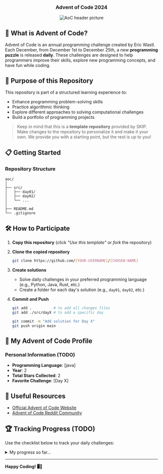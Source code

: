 <div align="center">
  <h3>Advent of Code 2024</h3>
  <img src="aoc-header.png" alt="AoC header picture"/>
</div>

## 🎄 What is Advent of Code?

Advent of Code is an annual programming challenge created by Eric Wastl. Each
December, from December 1st to December 25th, a new **programming puzzle** is
released **daily**. These challenges are designed to help programmers improve
their skills, explore new programming concepts, and have fun while coding.

## 🚀 Purpose of this Repository

This repository is part of a structured learning experience to:

- Enhance programming problem-solving skills
- Practice algorithmic thinking
- Explore different approaches to solving computational challenges
- Build a portfolio of programming projects

> Keep in mind that this is a **template repository** provided by SKIP. Make
> changes to the repository to personalize it and make it your own. We provide
> you with a starting point, but the rest is up to you!

## 📋 Getting Started

### Repository Structure

```
aoc/
│
├── src/
│   ├── day01/
│   ├── day02/
│   └── ...
│
├── README.md
└── .gitignore
```

## 🛠 How to Participate

1. **Copy this repository** (click _"Use this template"_ or _fork_ the
   repository)
2. **Clone the copied repository**
   ```bash
   git clone https://github.com/[YOUR-USERNAME]/[CHOSEN-NAME]
   ```
3. **Create solutions**
   - Solve daily challenges in your preferred programming language (e.g.,
     Python, Java, Rust, etc.)
   - Create a folder for each day's solution (e.g., `day01`, `day02`, etc.)
4. **Commit and Push**

   ```bash
   git add .          # to add all changes files
   git add ./src/dayX # to add a specific day

   git commit -m "Add solution for Day X"
   git push origin main
   ```

## 🌟 My Advent of Code Profile

### Personal Information (TODO)

- **Programming Language**: [java]
- **Year**: 2
- **Total Stars Collected**: 2
- **Favorite Challenge**: [Day X]

## 🔗 Useful Resources

- [Official Advent of Code Website](https://adventofcode.com/)
- [Advent of Code Reddit Community](https://www.reddit.com/r/adventofcode/)

## 🏆 Tracking Progress (TODO)

Use the checklist below to track your daily challenges:

<details>
<summary>My progress so far...</summary>

- [x] Day 1
- [x] Day 2
- [x] Day 3
- [ ] Day 4
- [ ] Day 5
- [ ] Day 6
- [ ] Day 7
- [ ] Day 8
- [ ] Day 9
- [ ] Day 10
- [ ] Day 11
- [ ] Day 12
- [ ] Day 13
- [ ] Day 14
- [ ] Day 15
- [ ] Day 16
- [ ] Day 17
- [ ] Day 18
- [ ] Day 19
- [ ] Day 20
- [ ] Day 21
- [ ] Day 22
- [ ] Day 23
- [ ] Day 24
- [ ] Day 25

</details>

---

**Happy Coding! 🖥️🎄**
